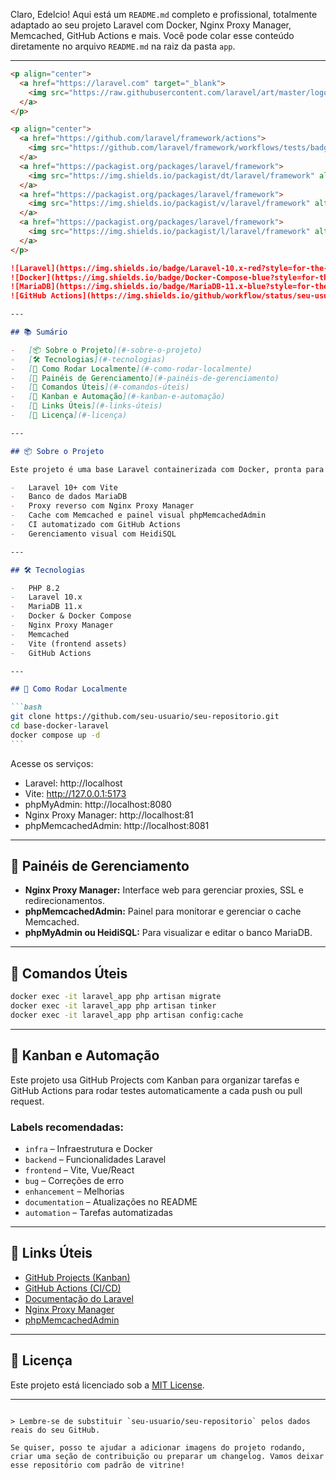 Claro, Edelcio! Aqui está um `README.md` completo e profissional, totalmente adaptado ao seu projeto Laravel com Docker, Nginx Proxy Manager, Memcached, GitHub Actions e mais. Você pode colar esse conteúdo diretamente no arquivo `README.md` na raiz da pasta `app`.

---

````markdown
<p align="center">
  <a href="https://laravel.com" target="_blank">
    <img src="https://raw.githubusercontent.com/laravel/art/master/logo-lockup/5%20SVG/2%20CMYK/1%20Full%20Color/laravel-logolockup-cmyk-red.svg" width="400" alt="Laravel Logo">
  </a>
</p>

<p align="center">
  <a href="https://github.com/laravel/framework/actions">
    <img src="https://github.com/laravel/framework/workflows/tests/badge.svg" alt="Build Status">
  </a>
  <a href="https://packagist.org/packages/laravel/framework">
    <img src="https://img.shields.io/packagist/dt/laravel/framework" alt="Total Downloads">
  </a>
  <a href="https://packagist.org/packages/laravel/framework">
    <img src="https://img.shields.io/packagist/v/laravel/framework" alt="Latest Stable Version">
  </a>
  <a href="https://packagist.org/packages/laravel/framework">
    <img src="https://img.shields.io/packagist/l/laravel/framework" alt="License">
  </a>
</p>

![Laravel](https://img.shields.io/badge/Laravel-10.x-red?style=for-the-badge&logo=laravel)
![Docker](https://img.shields.io/badge/Docker-Compose-blue?style=for-the-badge&logo=docker)
![MariaDB](https://img.shields.io/badge/MariaDB-11.x-blue?style=for-the-badge&logo=mariadb)
![GitHub Actions](https://img.shields.io/github/workflow/status/seu-usuario/seu-repositorio/Laravel%20CI/main?style=for-the-badge)

---

## 📚 Sumário

-   [📦 Sobre o Projeto](#-sobre-o-projeto)
-   [🛠️ Tecnologias](#️-tecnologias)
-   [🚀 Como Rodar Localmente](#-como-rodar-localmente)
-   [🧭 Painéis de Gerenciamento](#-painéis-de-gerenciamento)
-   [🧪 Comandos Úteis](#-comandos-úteis)
-   [📌 Kanban e Automação](#-kanban-e-automação)
-   [🔗 Links Úteis](#-links-úteis)
-   [📄 Licença](#-licença)

---

## 📦 Sobre o Projeto

Este projeto é uma base Laravel containerizada com Docker, pronta para desenvolvimento local e escalável para produção. Inclui:

-   Laravel 10+ com Vite
-   Banco de dados MariaDB
-   Proxy reverso com Nginx Proxy Manager
-   Cache com Memcached e painel visual phpMemcachedAdmin
-   CI automatizado com GitHub Actions
-   Gerenciamento visual com HeidiSQL

---

## 🛠️ Tecnologias

-   PHP 8.2
-   Laravel 10.x
-   MariaDB 11.x
-   Docker & Docker Compose
-   Nginx Proxy Manager
-   Memcached
-   Vite (frontend assets)
-   GitHub Actions

---

## 🚀 Como Rodar Localmente

```bash
git clone https://github.com/seu-usuario/seu-repositorio.git
cd base-docker-laravel
docker compose up -d
```
````

Acesse os serviços:

-   Laravel: http://localhost
-   Vite: http://127.0.0.1:5173
-   phpMyAdmin: http://localhost:8080
-   Nginx Proxy Manager: http://localhost:81
-   phpMemcachedAdmin: http://localhost:8081

---

## 🧭 Painéis de Gerenciamento

-   **Nginx Proxy Manager:** Interface web para gerenciar proxies, SSL e redirecionamentos.
-   **phpMemcachedAdmin:** Painel para monitorar e gerenciar o cache Memcached.
-   **phpMyAdmin ou HeidiSQL:** Para visualizar e editar o banco MariaDB.

---

## 🧪 Comandos Úteis

```bash
docker exec -it laravel_app php artisan migrate
docker exec -it laravel_app php artisan tinker
docker exec -it laravel_app php artisan config:cache
```

---

## 📌 Kanban e Automação

Este projeto usa GitHub Projects com Kanban para organizar tarefas e GitHub Actions para rodar testes automaticamente a cada push ou pull request.

### Labels recomendadas:

-   `infra` – Infraestrutura e Docker
-   `backend` – Funcionalidades Laravel
-   `frontend` – Vite, Vue/React
-   `bug` – Correções de erro
-   `enhancement` – Melhorias
-   `documentation` – Atualizações no README
-   `automation` – Tarefas automatizadas

---

## 🔗 Links Úteis

-   [GitHub Projects (Kanban)](https://github.com/seu-usuario/seu-repositorio/projects)
-   [GitHub Actions (CI/CD)](https://github.com/seu-usuario/seu-repositorio/actions)
-   [Documentação do Laravel](https://laravel.com/docs)
-   [Nginx Proxy Manager](https://nginxproxymanager.com/)
-   [phpMemcachedAdmin](https://github.com/alphayax/phpmemcachedadmin)

---

## 📄 Licença

Este projeto está licenciado sob a [MIT License](https://opensource.org/licenses/MIT).

---

```

> Lembre-se de substituir `seu-usuario/seu-repositorio` pelos dados reais do seu GitHub.

Se quiser, posso te ajudar a adicionar imagens do projeto rodando, criar uma seção de contribuição ou preparar um changelog. Vamos deixar esse repositório com padrão de vitrine!
```
